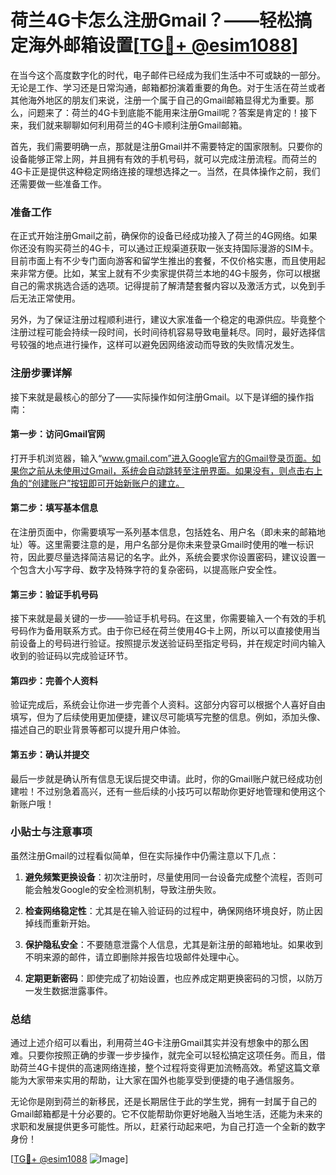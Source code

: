 # 荷兰4G卡怎么注册Gmail？——轻松搞定海外邮箱设置[[TG💪+ @esim1088](https://t.me/s/esim1088)]

在当今这个高度数字化的时代，电子邮件已经成为我们生活中不可或缺的一部分。无论是工作、学习还是日常沟通，邮箱都扮演着重要的角色。对于生活在荷兰或者其他海外地区的朋友们来说，注册一个属于自己的Gmail邮箱显得尤为重要。那么，问题来了：荷兰的4G卡到底能不能用来注册Gmail呢？答案是肯定的！接下来，我们就来聊聊如何利用荷兰的4G卡顺利注册Gmail邮箱。

首先，我们需要明确一点，那就是注册Gmail并不需要特定的国家限制。只要你的设备能够正常上网，并且拥有有效的手机号码，就可以完成注册流程。而荷兰的4G卡正是提供这种稳定网络连接的理想选择之一。当然，在具体操作之前，我们还需要做一些准备工作。

### 准备工作

在正式开始注册Gmail之前，确保你的设备已经成功接入了荷兰的4G网络。如果你还没有购买荷兰的4G卡，可以通过正规渠道获取一张支持国际漫游的SIM卡。目前市面上有不少专门面向游客和留学生推出的套餐，不仅价格实惠，而且使用起来非常方便。比如，某宝上就有不少卖家提供荷兰本地的4G卡服务，你可以根据自己的需求挑选合适的选项。记得提前了解清楚套餐内容以及激活方式，以免到手后无法正常使用。

另外，为了保证注册过程顺利进行，建议大家准备一个稳定的电源供应。毕竟整个注册过程可能会持续一段时间，长时间待机容易导致电量耗尽。同时，最好选择信号较强的地点进行操作，这样可以避免因网络波动而导致的失败情况发生。

### 注册步骤详解

接下来就是最核心的部分了——实际操作如何注册Gmail。以下是详细的操作指南：

#### 第一步：访问Gmail官网

打开手机浏览器，输入“www.gmail.com”进入Google官方的Gmail登录页面。如果你之前从未使用过Gmail，系统会自动跳转至注册界面。如果没有，则点击右上角的“创建账户”按钮即可开始新账户的建立。

#### 第二步：填写基本信息

在注册页面中，你需要填写一系列基本信息，包括姓名、用户名（即未来的邮箱地址）等。这里需要注意的是，用户名部分是你未来登录Gmail时使用的唯一标识符，因此要尽量选择简洁易记的名字。此外，系统会要求你设置密码，建议设置一个包含大小写字母、数字及特殊字符的复杂密码，以提高账户安全性。

#### 第三步：验证手机号码

接下来就是最关键的一步——验证手机号码。在这里，你需要输入一个有效的手机号码作为备用联系方式。由于你已经在荷兰使用4G卡上网，所以可以直接使用当前设备上的号码进行验证。按照提示发送验证码至指定号码，并在规定时间内输入收到的验证码以完成验证环节。

#### 第四步：完善个人资料

验证完成后，系统会让你进一步完善个人资料。这部分内容可以根据个人喜好自由填写，但为了后续使用更加便捷，建议尽可能填写完整的信息。例如，添加头像、描述自己的职业背景等都可以提升用户体验。

#### 第五步：确认并提交

最后一步就是确认所有信息无误后提交申请。此时，你的Gmail账户就已经成功创建啦！不过别急着高兴，还有一些后续的小技巧可以帮助你更好地管理和使用这个新账户哦！

### 小贴士与注意事项

虽然注册Gmail的过程看似简单，但在实际操作中仍需注意以下几点：

1. **避免频繁更换设备**：初次注册时，尽量使用同一台设备完成整个流程，否则可能会触发Google的安全检测机制，导致注册失败。
   
2. **检查网络稳定性**：尤其是在输入验证码的过程中，确保网络环境良好，防止因掉线而重新开始。
   
3. **保护隐私安全**：不要随意泄露个人信息，尤其是新注册的邮箱地址。如果收到不明来源的邮件，请立即删除并报告垃圾邮件处理中心。

4. **定期更新密码**：即使完成了初始设置，也应养成定期更换密码的习惯，以防万一发生数据泄露事件。

### 总结

通过上述介绍可以看出，利用荷兰4G卡注册Gmail其实并没有想象中的那么困难。只要你按照正确的步骤一步步操作，就完全可以轻松搞定这项任务。而且，借助荷兰4G卡提供的高速网络连接，整个过程将变得更加流畅高效。希望这篇文章能为大家带来实用的帮助，让大家在国外也能享受到便捷的电子通信服务。

无论你是刚到荷兰的新移民，还是长期居住于此的学生党，拥有一封属于自己的Gmail邮箱都是十分必要的。它不仅能帮助你更好地融入当地生活，还能为未来的求职和发展提供更多可能性。所以，赶紧行动起来吧，为自己打造一个全新的数字身份！

[[TG💪+ @esim1088](https://t.me/s/esim1088) ![Image](https://i.postimg.cc/4NQfJmqS/Snipaste-2025-05-13-00-14-12.png)]